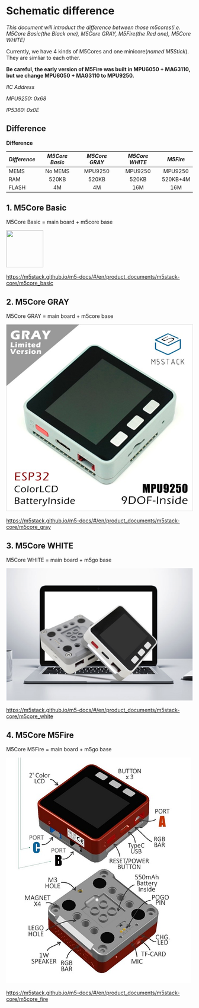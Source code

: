 # Schematic difference

*This document will introduct the difference between those m5cores(i.e. M5Core Basic(the Black one), M5Core GRAY, M5Fire(the Red one), M5Core WHITE)*

Currently, we have 4 kinds of M5Cores and one minicore(*named M5Stick*). They are simliar to each other.

**Be careful, the early version of M5Fire was built in MPU6050 + MAG3110, but we change MPU6050 + MAG3110 to MPU9250.**

*IIC Address*

*MPU9250: 0x68*

*IP5360:  0x0E*

## Difference

**Difference**

| *Difference*          | *M5Core Basic* | *M5Core GRAY*   | *M5Core WHITE* | *M5Fire* |
| :-------------------- | :------------: | :-------------: | :------------: | :------: |
| MEMS                  | No MEMS        | MPU9250         | MPU9250        |MPU9250   |
| RAM                   | 520KB          | 520KB           | 520KB          |520KB+4M  |
| FLASH                 | 4M             | 4M              | 16M            |16M       |


## 1. M5Core Basic

M5Core Basic = main board + m5core base

<img src=https://github.com/m5stack/M5-Schematic/blob/master/Core/basic.jpg width = "100" height = "100">

https://m5stack.github.io/m5-docs/#/en/product_documents/m5stack-core/m5core_basic

## 2. M5Core GRAY

M5Core GRAY = main board + m5core base

![M5Core GRAY](gray.jpg)

https://m5stack.github.io/m5-docs/#/en/product_documents/m5stack-core/m5core_gray

## 3. M5Core WHITE

M5Core WHITE = main board + m5go base

![M5Core WHITE](m5go.png)

https://m5stack.github.io/m5-docs/#/en/product_documents/m5stack-core/m5core_white

## 4. M5Core M5Fire

M5Core M5Fire = main board + m5go base

![M5Core M5Fire](fire.jpg)

https://m5stack.github.io/m5-docs/#/en/product_documents/m5stack-core/m5core_fire
